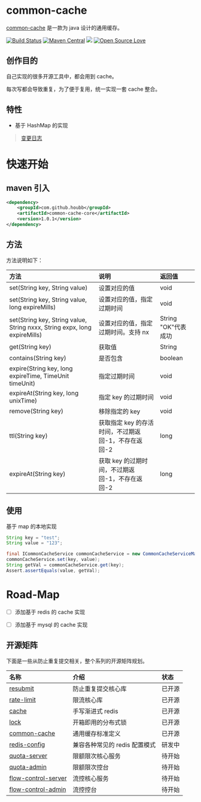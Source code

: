 # common-cache

[common-cache](https://github.com/houbb/common-cache) 是一款为 java 设计的通用缓存。

[![Build Status](https://travis-ci.com/houbb/common-cache.svg?branch=master)](https://travis-ci.com/houbb/common-cache)
[![Maven Central](https://maven-badges.herokuapp.com/maven-central/com.github.houbb/common-cache/badge.svg)](http://mvnrepository.com/artifact/com.github.houbb/common-cache)
[![](https://img.shields.io/badge/license-Apache2-FF0080.svg)](https://github.com/houbb/common-cache/blob/master/LICENSE.txt)
[![Open Source Love](https://badges.frapsoft.com/os/v2/open-source.svg?v=103)](https://github.com/houbb/common-cache)

## 创作目的

自己实现的很多开源工具中，都会用到 cache。

每次写都会导致重复，为了便于复用，统一实现一套 cache 整合。

## 特性

- 基于 HashMap 的实现

> [变更日志](https://github.com/houbb/common-cache/blob/master/CHANGELOG.md)

# 快速开始

## maven 引入

```xml
<dependency>
    <groupId>com.github.houbb</groupId>
    <artifactId>common-cache-core</artifactId>
    <version>1.0.1</version>
</dependency>
```

## 方法

方法说明如下：

| 方法                                                                        | 说明                             | 返回值             |
|:--------------------------------------------------------------------------|:-------------------------------|:----------------|
| set(String key, String value)                                             | 设置对应的值                         | void            |
| set(String key, String value, long expireMills)                           | 设置对应的值，指定过期时间                  | void            |
| set(String key, String value, String nxxx, String expx, long expireMills) | 设置对应的值，指定过期时间。支持 nx            | String "OK"代表成功 |
| get(String key)                                                           | 获取值                            | String          |
| contains(String key)                                                      | 是否包含                           | boolean         |
| expire(String key, long expireTime, TimeUnit timeUnit)                    | 指定过期时间                         | void            |
| expireAt(String key, long unixTime)                                       | 指定 key 的过期时间                   | void            |
| remove(String key)                                                        | 移除指定的 key                      | void            |
| ttl(String key)                                                           | 获取指定 key 的存活时间，不过期返回-1，不存在返回-2 | long            |
| expireAt(String key)                                                      | 获取 key 的过期时间，不过期返回-1，不存在返回-2   | long            |

## 使用

基于 map 的本地实现

```java
String key = "test";
String value = "123";

final ICommonCacheService commonCacheService = new CommonCacheServiceMap();
commonCacheService.set(key, value);
String getVal = commonCacheService.get(key);
Assert.assertEquals(value, getVal);
```


# Road-Map

- [ ] 添加基于 redis 的 cache 实现

- [ ] 添加基于 mysql 的 cache 实现

## 开源矩阵

下面是一些从防止重复提交相关，整个系列的开源矩阵规划。

| 名称 | 介绍 | 状态  |
|:---|:---|:----|
| [resubmit](https://github.com/houbb/resubmit) | 防止重复提交核心库 | 已开源 |
| [rate-limit](https://github.com/houbb/rate-limit) | 限流核心库 | 已开源 |
| [cache](https://github.com/houbb/cache) | 手写渐进式 redis | 已开源 |
| [lock](https://github.com/houbb/lock) | 开箱即用的分布式锁 | 已开源 |
| [common-cache](https://github.com/houbb/common-cache) | 通用缓存标准定义 | 已开源 |
| [redis-config](https://github.com/houbb/redis-config) | 兼容各种常见的 redis 配置模式 | 研发中 |
| [quota-server](https://github.com/houbb/quota-server) | 限额限次核心服务 | 待开始 |
| [quota-admin](https://github.com/houbb/quota-admin) | 限额限次控台 | 待开始 |
| [flow-control-server](https://github.com/houbb/flow-control-server) | 流控核心服务 | 待开始 |
| [flow-control-admin](https://github.com/houbb/flow-control-admin) | 流控控台 | 待开始 |